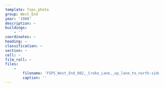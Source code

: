 ```yaml
---
template: fsps_photo
group: West_End
year: '1980'
description: ~
buildings:
    - ''
coordinates: ~
heading: ~
classification: ~
section: ~
cell: ~
film_roll: ~
files:
    -
        filename: 'FSPS_West_End_082,_Croke_Lane,_up_lane_to_north-side_west-end,_WE-1,_1980.png'
        caption: ''
---
```

